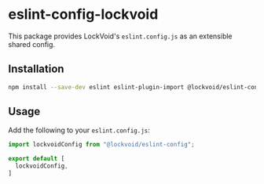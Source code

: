# eslint-config-lockvoid

This package provides LockVoid's `eslint.config.js` as an extensible shared config.

## Installation

```bash
npm install --save-dev eslint eslint-plugin-import @lockvoid/eslint-config
```

## Usage

Add the following to your `eslint.config.js`:

```js
import lockvoidConfig from "@lockvoid/eslint-config";

export default [
  lockvoidConfig,
]
```
